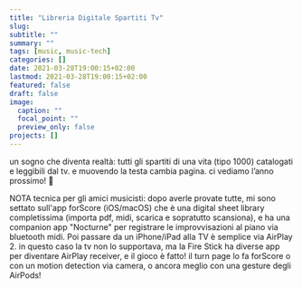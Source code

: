 ```yaml
---
title: "Libreria Digitale Spartiti Tv"
slug:
subtitle: ""
summary: ""
tags: [music, music-tech]
categories: []
date: 2021-03-28T19:00:15+02:00
lastmod: 2021-03-28T19:00:15+02:00
featured: false
draft: false
image:
  caption: ""
  focal_point: ""
  preview_only: false
projects: []
---
```


un sogno che diventa realtà: tutti gli spartiti di una vita (tipo 1000) catalogati e leggibili dal tv.  e muovendo la testa cambia pagina. ci vediamo l’anno prossimo! 🙂

NOTA tecnica per gli amici musicisti: dopo averle provate tutte, mi sono settato sull'app forScore (iOS/macOS) che è una digital sheet library completissima (importa pdf, midi, scarica e sopratutto scansiona), e ha una companion app "Nocturne" per registrare le improvvisazioni al piano via bluetooth midi.
Poi passare da un iPhone/iPad alla TV è semplice via AirPlay 2. in questo caso la tv non lo supportava, ma la Fire Stick ha diverse app per diventare AirPlay receiver, e il gioco è fatto!
il turn page lo fa forScore o con un motion detection via camera, o ancora meglio con una gesture degli AirPods!

